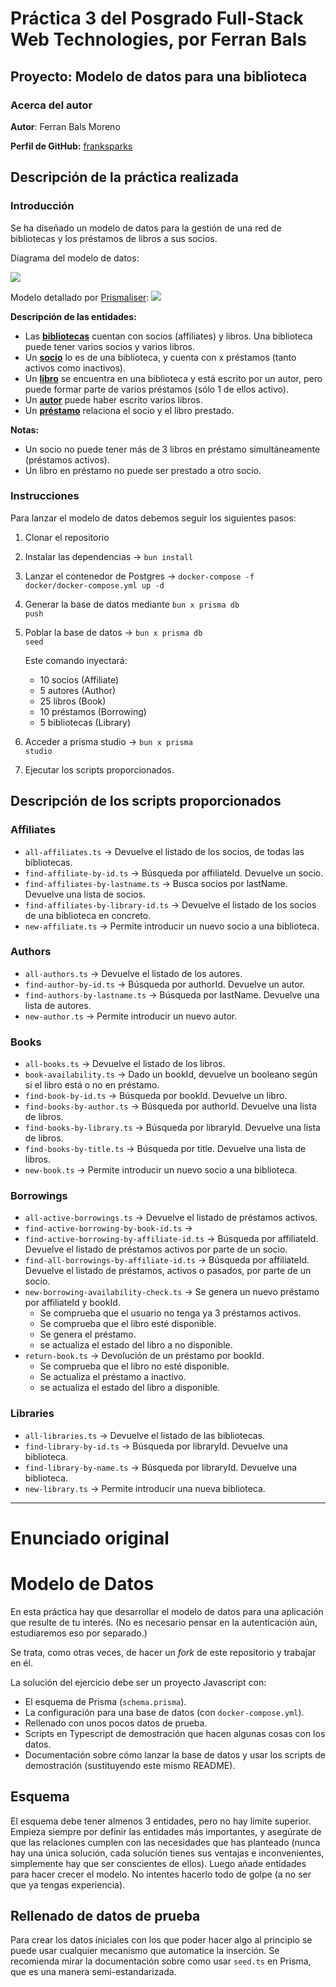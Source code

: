 # Práctica 3 del Posgrado Full-Stack Web Technologies, por Ferran Bals

## Proyecto: Modelo de datos para una biblioteca

### Acerca del autor

**Autor**: Ferran Bals Moreno

**Perfil de GitHub:** [franksparks](https://github.com/franksparks)

## Descripción de la práctica realizada

### Introducción

Se ha diseñado un modelo de datos para la gestión de una red de bibliotecas y los préstamos de libros a sus socios.

Diagrama del modelo de datos:

<img src="./img/model.png"/>

Modelo detallado por [Prismaliser](https://prismaliser.app/):
<img src="./img/prismaliser.png"/>

<b>Descripción de las entidades:</b>

- Las <u><b>bibliotecas</b></u> cuentan con socios (affiliates) y libros. Una biblioteca puede tener varios socios y varios libros.
- Un <u><b>socio</b></u> lo es de una biblioteca, y cuenta con x préstamos (tanto activos como inactivos).
- Un <u><b>libro</b></u> se encuentra en una biblioteca y está escrito por un autor, pero puede formar parte de varios préstamos (sólo 1 de ellos activo).
- Un <u><b>autor</b></u> puede haber escrito varios libros.
- Un <u><b>préstamo</b></u> relaciona el socio y el libro prestado.

<b>Notas:</b>

- Un socio no puede tener más de 3 libros en préstamo simultáneamente (préstamos activos).
- Un libro en préstamo no puede ser prestado a otro socio.

### Instrucciones

Para lanzar el modelo de datos debemos seguir los siguientes pasos:

1. Clonar el repositorio
2. Instalar las dependencias -> <code>bun install</code>
3. Lanzar el contenedor de Postgres -> <code>docker-compose -f docker/docker-compose.yml up -d</code>
4. Generar la base de datos mediante <code>bun x prisma db push</code>
5. Poblar la base de datos -> <code>bun x prisma db seed</code>

   Este comando inyectará:

   - 10 socios (Affiliate)
   - 5 autores (Author)
   - 25 libros (Book)
   - 10 préstamos (Borrowing)
   - 5 bibliotecas (Library)

6. Acceder a prisma studio -> <code>bun x prisma studio</code>

7. Ejecutar los scripts proporcionados.

## Descripción de los scripts proporcionados

### Affiliates

- <code>all-affiliates.ts</code> -> Devuelve el listado de los socios, de todas las bibliotecas.
- <code>find-affiliate-by-id.ts</code> -> Búsqueda por affiliateId. Devuelve un socio.
- <code>find-affiliates-by-lastname.ts</code> -> Busca socios por lastName. Devuelve una lista de socios.
- <code>find-affiliates-by-library-id.ts</code> -> Devuelve el listado de los socios de una biblioteca en concreto.
- <code>new-affiliate.ts</code> -> Permite introducir un nuevo socio a una biblioteca.

### Authors

- <code>all-authors.ts</code> -> Devuelve el listado de los autores.
- <code>find-author-by-id.ts</code> -> Búsqueda por authorId. Devuelve un autor.
- <code>find-authors-by-lastname.ts</code> -> Búsqueda por lastName. Devuelve una lista de autores.
- <code>new-author.ts</code> -> Permite introducir un nuevo autor.

### Books

- <code>all-books.ts</code> -> Devuelve el listado de los libros.
- <code>book-availability.ts</code> -> Dado un bookId, devuelve un booleano según si el libro está o no en préstamo.
- <code>find-book-by-id.ts</code> -> Búsqueda por bookId. Devuelve un libro.
- <code>find-books-by-author.ts</code> -> Búsqueda por authorId. Devuelve una lista de libros.
- <code>find-books-by-library.ts</code> -> Búsqueda por libraryId. Devuelve una lista de libros.
- <code>find-books-by-title.ts</code> -> Búsqueda por title. Devuelve una lista de libros.
- <code>new-book.ts</code> -> Permite introducir un nuevo socio a una biblioteca.

### Borrowings

- <code>all-active-borrowings.ts</code> -> Devuelve el listado de préstamos activos.
- <code>find-active-borrowing-by-book-id.ts</code> ->
- <code>find-active-borrowing-by-affiliate-id.ts</code> -> Búsqueda por affiliateId. Devuelve el listado de préstamos activos por parte de un socio.
- <code>find-all-borrowings-by-affiliate-id.ts</code> -> Búsqueda por affiliateId. Devuelve el listado de préstamos, activos o pasados, por parte de un socio.
- <code>new-borrowing-availability-check.ts</code> -> Se genera un nuevo préstamo por affiliateId y bookId.
  - Se comprueba que el usuario no tenga ya 3 préstamos activos.
  - Se comprueba que el libro esté disponible.
  - Se genera el préstamo.
  - se actualiza el estado del libro a no disponible.
- <code>return-book.ts</code> -> Devolución de un préstamo por bookId.
  - Se comprueba que el libro no esté disponible.
  - Se actualiza el préstamo a inactivo.
  - se actualiza el estado del libro a disponible.

### Libraries

- <code>all-libraries.ts</code> -> Devuelve el listado de las bibliotecas.
- <code>find-library-by-id.ts</code> -> Búsqueda por libraryId. Devuelve una biblioteca.
- <code>find-library-by-name.ts</code> -> Búsqueda por libraryId. Devuelve una biblioteca.
- <code>new-library.ts</code> -> Permite introducir una nueva biblioteca.

---

# Enunciado original

# Modelo de Datos

En esta práctica hay que desarrollar el modelo de datos para una aplicación que resulte de tu interés. (No es necesario pensar en la autenticación aún, estudiaremos eso por separado.)

Se trata, como otras veces, de hacer un _fork_ de este repositorio y trabajar en él.

La solución del ejercicio debe ser un proyecto Javascript con:

- El esquema de Prisma (`schema.prisma`).
- La configuración para una base de datos (con `docker-compose.yml`).
- Rellenado con unos pocos datos de prueba.
- Scripts en Typescript de demostración que hacen algunas cosas con los datos.
- Documentación sobre cómo lanzar la base de datos y usar los scripts de demostración (sustituyendo este mismo README).

## Esquema

El esquema debe tener almenos 3 entidades, pero no hay límite superior. Empieza siempre por definir las entidades más importantes, y asegúrate de que las relaciones cumplen con las necesidades que has planteado (nunca hay una única solución, cada solución tienes sus ventajas e inconvenientes, simplemente hay que ser conscientes de ellos). Luego añade entidades para hacer crecer el modelo. No intentes hacerlo todo de golpe (a no ser que ya tengas experiencia).

## Rellenado de datos de prueba

Para crear los datos iniciales con los que poder hacer algo al principio se puede usar cualquier mecanismo que automatice la inserción. Se recomienda mirar la documentación sobre como usar `seed.ts` en Prisma, que es una manera semi-estandarizada.
